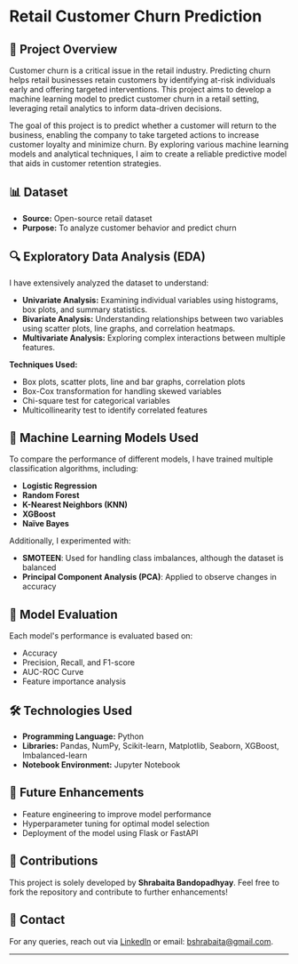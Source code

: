 # Retail Customer Churn Prediction

## 📌 Project Overview
Customer churn is a critical issue in the retail industry. Predicting churn helps retail businesses retain customers by identifying at-risk individuals early and offering targeted interventions. This project aims to develop a machine learning model to predict customer churn in a retail setting, leveraging retail analytics to inform data-driven decisions.

The goal of this project is to predict whether a customer will return to the business, enabling the company to take targeted actions to increase customer loyalty and minimize churn. By exploring various machine learning models and analytical techniques, I aim to create a reliable predictive model that aids in customer retention strategies.

## 📊 Dataset
- **Source:** Open-source retail dataset
- **Purpose:** To analyze customer behavior and predict churn

## 🔍 Exploratory Data Analysis (EDA)
I have extensively analyzed the dataset to understand:
- **Univariate Analysis:** Examining individual variables using histograms, box plots, and summary statistics.
- **Bivariate Analysis:** Understanding relationships between two variables using scatter plots, line graphs, and correlation heatmaps.
- **Multivariate Analysis:** Exploring complex interactions between multiple features.

**Techniques Used:**
- Box plots, scatter plots, line and bar graphs, correlation plots
- Box-Cox transformation for handling skewed variables
- Chi-square test for categorical variables
- Multicollinearity test to identify correlated features

## 🤖 Machine Learning Models Used
To compare the performance of different models, I have trained multiple classification algorithms, including:
- **Logistic Regression**
- **Random Forest**
- **K-Nearest Neighbors (KNN)**
- **XGBoost**
- **Naïve Bayes**

Additionally, I experimented with:
- **SMOTEEN**: Used for handling class imbalances, although the dataset is balanced
- **Principal Component Analysis (PCA)**: Applied to observe changes in accuracy

## 🚀 Model Evaluation
Each model's performance is evaluated based on:
- Accuracy
- Precision, Recall, and F1-score
- AUC-ROC Curve
- Feature importance analysis

## 🛠 Technologies Used
- **Programming Language:** Python
- **Libraries:** Pandas, NumPy, Scikit-learn, Matplotlib, Seaborn, XGBoost, Imbalanced-learn
- **Notebook Environment:** Jupyter Notebook



## 🚀 Future Enhancements
- Feature engineering to improve model performance
- Hyperparameter tuning for optimal model selection
- Deployment of the model using Flask or FastAPI

## 🤝 Contributions
This project is solely developed by **Shrabaita Bandopadhyay**. Feel free to fork the repository and contribute to further enhancements!

## 📧 Contact
For any queries, reach out via [LinkedIn](https://www.linkedin.com/in/shrabaita-bandopadhyay-963a57134/) or email: bshrabaita@gmail.com.

---



